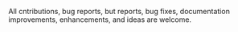 All cntributions, bug reports, but reports, bug fixes, documentation improvements, enhancements, and ideas are welcome.
